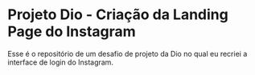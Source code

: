 # Projeto Dio - Criação da Landing Page do Instagram



Esse é o repositório de um desafio de projeto da Dio no qual eu recriei a interface de login do Instagram.
